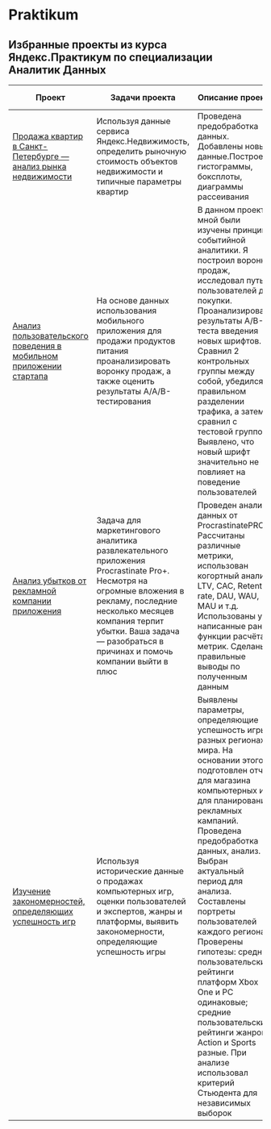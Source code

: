 # Praktikum
## Избранные проекты из курса Яндекс.Практикум по специализации Аналитик Данных

Проект | Задачи проекта | Описание проекта | Что было использовано
--- | --- | --- | ---
[ Продажа квартир в Санкт-Петербурге — анализ рынка недвижимости](https://github.com/nikolaykydr/praktikum/tree/main/Apartment%20projects)| Используя данные сервиса Яндекс.Недвижимость, определить рыночную стоимость объектов недвижимости и типичные параметры квартир | Проведена предобработка данных. Добавлены новые данные.Построены гистограммы, боксплоты, диаграммы рассеивания | Pandas, Matplotlib, Numpy
[ Анализ пользовательского поведения в мобильном приложении стартапа ](https://github.com/nikolaykydr/praktikum/tree/main/AB%20testing) | На основе данных использования мобильного приложения для продажи продуктов питания проанализировать воронку продаж, а также оценить результаты A/A/B-тестирования | В данном проекте мной были изучены принципы событийной аналитики. Я построил воронку продаж, исследовал путь пользователей до покупки. Проанализировал результаты A/B-теста введения новых шрифтов. Сравнил 2 контрольных группы между собой, убедился в правильном разделении трафика, а затем сравнил с тестовой группой Выявлено, что новый шрифт значительно не повлияет на поведение пользователей|  Pandas, Matplotlib, Numpy, Seaborn, Plotly, A/B-тест
[ Анализ убытков от рекламной компании приложения](https://github.com/nikolaykydr/praktikum/tree/main/Advert_company) | Задача для маркетингового аналитика развлекательного приложения Procrastinate Pro+. Несмотря на огромные вложения в рекламу, последние несколько месяцев компания терпит убытки. Ваша задача — разобраться в причинах и помочь компании выйти в плюс | Проведен анализ данных от ProcrastinatePRO+. Рассчитаны различные метрики, использован когортный анализ: LTV, CAC, Retention rate, DAU, WAU, MAU и т.д. Использованы уже написанные ранее функции расчёта метрик. Сделаны правильные выводы по полученным данным |  Pandas, Matplotlib, Numpy, Статистический тест, кагортный анализ
[Изучение закономерностей, определяющих успешность игр ](https://github.com/nikolaykydr/praktikum/tree/main/AB%20testing) | Используя исторические данные о продажах компьютерных игр, оценки пользователей и экспертов, жанры и платформы, выявить закономерности, определяющие успешность игры  | Выявлены параметры, определяющие успешность игры в разных регионах мира. На основании этого подготовлен отчет для магазина компьютерных игр для планирования рекламных кампаний. Проведена предобработка данных, анализ. Выбран актуальный период для анализа. Составлены портреты пользователей каждого региона. Проверены гипотезы: средние пользовательские рейтинги платформ Xbox One и PC одинаковые; средние пользовательские рейтинги жанров Action и Sports разные. При анализе использовал критерий Стьюдента для независимых выборок|  Pandas, Matplotlib, Numpy
